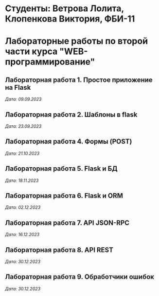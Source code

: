 # Студенты: Ветрова Лолита, Клопенкова Виктория, ФБИ-11

# Лабораторные работы по второй части курса "WEB-программирование"

## Лабораторная работа 1. Простое приложение на Flask

*Дата: 09.09.2023*

## Лабораторная работа 2. Шаблоны в flask

*Дата: 23.09.2023*

## Лабораторная работа 4. Формы (POST)

*Дата: 21.10.2023*

## Лабораторная работа 5. Flask и БД

*Дата: 18.11.2023*

## Лабораторная работа 6. Flask и ORM

*Дата: 02.12.2023*

## Лабораторная работа 7. API JSON-RPC
*Дата: 16.12.2023*

## Лабораторная работа 8. API REST
*Дата: 30.12.2023*

## Лабораторная работа 9. Обработчики ошибок
*Дата: 30.12.2023*